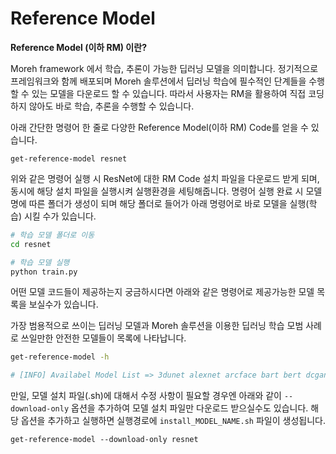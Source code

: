 # Reference Model 

**Reference Model (이하 RM) 이란?**

Moreh framework 에서 학습, 추론이 가능한 딥러닝 모델을 의미합니다. 정기적으로 프레임워크와 함께 배포되며 Moreh 솔루션에서 딥러닝 학습에 필수적인 단계들을 수행할 수 있는 모델을 다운로드 할 수 있습니다.
따라서 사용자는 RM을 활용하여 직접 코딩하지 않아도 바로 학습, 추론을 수행할 수 있습니다. 

아래 간단한 명령어 한 줄로 다양한 Reference Model(이하 RM) Code를 얻을 수 있습니다. 

```
get-reference-model resnet
```

위와 같은 명령어 실행 시 ResNet에 대한 RM Code 설치 파일을 다운로드 받게 되며, 동시에 해당 설치 파일을 실행시켜 실행환경을 세팅해줍니다. 명령어 실행 완료 시 모델명에 따른 폴더가 생성이 되며 해당 폴더로 들어가 아래 명령어로 바로 모델을 실행(학습) 시킬 수가 있습니다.

```bash
# 학습 모델 폴더로 이동
cd resnet

# 학습 모델 실행
python train.py
```

어떤 모델 코드들이 제공하는지 궁금하시다면 아래와 같은 명령어로 제공가능한 모델 목록을 보실수가 있습니다.

가장 범용적으로 쓰이는 딥러닝 모델과 Moreh 솔루션을 이용한 딥러닝 학습 모범 사례로 쓰일만한 안전한 모델들이 목록에 나타납니다.

```bash
get-reference-model -h

# [INFO] Availabel Model List => 3dunet alexnet arcface bart bert dcgan deeplabv3m deeplabv3r densenet dlrm fasterrcnn fcn_resnet gnmt googlenet gpt gpt2 inceptionv3 lraspp maskrcnn mnasnet mobilenetv2 mobilenetv3 ncf resnet resnet2p1d resnet3d resnetMC resnext retinanet rnnt roberta shufflenetv2 speech2text squeezenet ssd ssdlite stdc t5 tacotron2 transformer transformerXL unet vgg wideresnet yolor yolov5 (2022-10-20 기준)
```

만일, 모델 설치 파일(.sh)에 대해서 수정 사항이 필요할 경우엔 아래와 같이 `--download-only` 옵션을 추가하여 모델 설치 파일만 다운로드 받으실수도 있습니다. 해당 옵션을 추가하고 실행하면 실행경로에 `install_MODEL_NAME.sh` 파일이 생성됩니다.

```
get-reference-model --download-only resnet
```